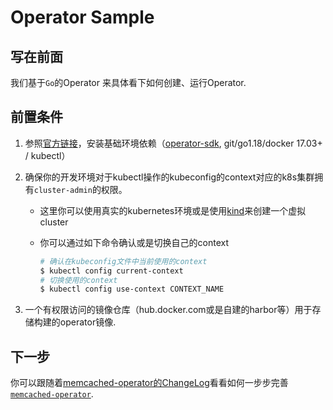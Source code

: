# Operator Sample

## 写在前面

我们基于`Go`的Operator 来具体看下如何创建、运行Operator.

## 前置条件

1. 参照[官方链接](https://sdk.operatorframework.io/docs/building-operators/golang/installation)，安装基础环境依赖（[operator-sdk](https://sdk.operatorframework.io/docs/installation/), git/go1.18/docker 17.03+ / kubectl）
2. 确保你的开发环境对于kubectl操作的kubeconfig的context对应的k8s集群拥有`cluster-admin`的权限。
    * 这里你可以使用真实的kubernetes环境或是使用[kind](https://kind.sigs.k8s.io/docs/user/quick-start/#installation)来创建一个虚拟cluster
    * 你可以通过如下命令确认或是切换自己的context

      ```sh
      # 确认在kubeconfig文件中当前使用的context
      $ kubectl config current-context
      # 切换使用的context
      $ kubectl config use-context CONTEXT_NAME
      ```

3. 一个有权限访问的镜像仓库（hub.docker.com或是自建的harbor等）用于存储构建的operator镜像.

## 下一步

你可以跟随着[memcached-operator的ChangeLog](https://github.com/colynn/memcached-operator/blob/master/CHANGELOG.md)看看如何一步步完善[`memcached-operator`](https://github.com/colynn/memcached-operator).
